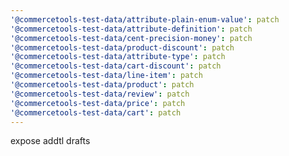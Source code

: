 ```yaml
---
'@commercetools-test-data/attribute-plain-enum-value': patch
'@commercetools-test-data/attribute-definition': patch
'@commercetools-test-data/cent-precision-money': patch
'@commercetools-test-data/product-discount': patch
'@commercetools-test-data/attribute-type': patch
'@commercetools-test-data/cart-discount': patch
'@commercetools-test-data/line-item': patch
'@commercetools-test-data/product': patch
'@commercetools-test-data/review': patch
'@commercetools-test-data/price': patch
'@commercetools-test-data/cart': patch
---
```


expose addtl drafts
